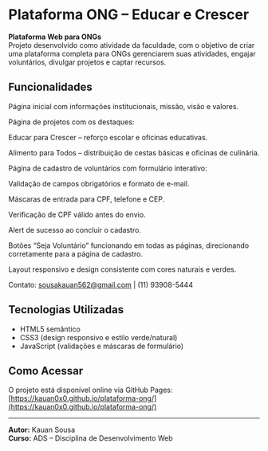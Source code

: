 # Plataforma ONG – Educar e Crescer

**Plataforma Web para ONGs**  
Projeto desenvolvido como atividade da faculdade, com o objetivo de criar uma plataforma completa para ONGs gerenciarem suas atividades, engajar voluntários, divulgar projetos e captar recursos.

## Funcionalidades

Página inicial com informações institucionais, missão, visão e valores.

Página de projetos com os destaques:

Educar para Crescer – reforço escolar e oficinas educativas.

Alimento para Todos – distribuição de cestas básicas e oficinas de culinária.

Página de cadastro de voluntários com formulário interativo:

Validação de campos obrigatórios e formato de e-mail.

Máscaras de entrada para CPF, telefone e CEP.

Verificação de CPF válido antes do envio.

Alert de sucesso ao concluir o cadastro.

Botões “Seja Voluntário” funcionando em todas as páginas, direcionando corretamente para a página de cadastro.

Layout responsivo e design consistente com cores naturais e verdes.

Contato: sousakauan562@gmail.com
 | (11) 93908-5444

## Tecnologias Utilizadas

- HTML5 semântico  
- CSS3 (design responsivo e estilo verde/natural)  
- JavaScript (validações e máscaras de formulário)  

## Como Acessar

O projeto está disponível online via GitHub Pages:  
[https://kauan0x0.github.io/plataforma-ong/](https://kauan0x0.github.io/plataforma-ong/)

---

**Autor:** Kauan Sousa  
**Curso:** ADS – Disciplina de Desenvolvimento Web
